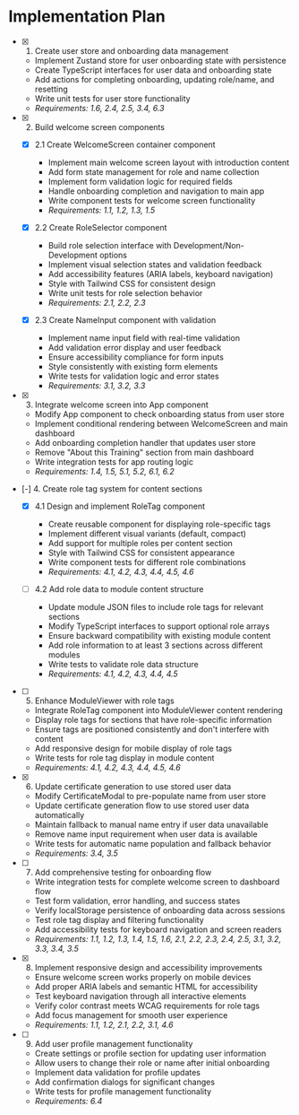 # Implementation Plan

- [x] 1. Create user store and onboarding data management
  - Implement Zustand store for user onboarding state with persistence
  - Create TypeScript interfaces for user data and onboarding state
  - Add actions for completing onboarding, updating role/name, and resetting
  - Write unit tests for user store functionality
  - _Requirements: 1.6, 2.4, 2.5, 3.4, 6.3_

- [x] 2. Build welcome screen components
  - [x] 2.1 Create WelcomeScreen container component
    - Implement main welcome screen layout with introduction content
    - Add form state management for role and name collection
    - Implement form validation logic for required fields
    - Handle onboarding completion and navigation to main app
    - Write component tests for welcome screen functionality
    - _Requirements: 1.1, 1.2, 1.3, 1.5_

  - [x] 2.2 Create RoleSelector component
    - Build role selection interface with Development/Non-Development options
    - Implement visual selection states and validation feedback
    - Add accessibility features (ARIA labels, keyboard navigation)
    - Style with Tailwind CSS for consistent design
    - Write unit tests for role selection behavior
    - _Requirements: 2.1, 2.2, 2.3_

  - [x] 2.3 Create NameInput component with validation
    - Implement name input field with real-time validation
    - Add validation error display and user feedback
    - Ensure accessibility compliance for form inputs
    - Style consistently with existing form elements
    - Write tests for validation logic and error states
    - _Requirements: 3.1, 3.2, 3.3_

- [x] 3. Integrate welcome screen into App component
  - Modify App component to check onboarding status from user store
  - Implement conditional rendering between WelcomeScreen and main dashboard
  - Add onboarding completion handler that updates user store
  - Remove "About this Training" section from main dashboard
  - Write integration tests for app routing logic
  - _Requirements: 1.4, 1.5, 5.1, 5.2, 6.1, 6.2_

- [-] 4. Create role tag system for content sections
  - [x] 4.1 Design and implement RoleTag component
    - Create reusable component for displaying role-specific tags
    - Implement different visual variants (default, compact)
    - Add support for multiple roles per content section
    - Style with Tailwind CSS for consistent appearance
    - Write component tests for different role combinations
    - _Requirements: 4.1, 4.2, 4.3, 4.4, 4.5, 4.6_

  - [ ] 4.2 Add role data to module content structure
    - Update module JSON files to include role tags for relevant sections
    - Modify TypeScript interfaces to support optional role arrays
    - Ensure backward compatibility with existing module content
    - Add role information to at least 3 sections across different modules
    - Write tests to validate role data structure
    - _Requirements: 4.1, 4.2, 4.3, 4.4, 4.5_

- [ ] 5. Enhance ModuleViewer with role tags
  - Integrate RoleTag component into ModuleViewer content rendering
  - Display role tags for sections that have role-specific information
  - Ensure tags are positioned consistently and don't interfere with content
  - Add responsive design for mobile display of role tags
  - Write tests for role tag display in module content
  - _Requirements: 4.1, 4.2, 4.3, 4.4, 4.5, 4.6_

- [x] 6. Update certificate generation to use stored user data
  - Modify CertificateModal to pre-populate name from user store
  - Update certificate generation flow to use stored user data automatically
  - Maintain fallback to manual name entry if user data unavailable
  - Remove name input requirement when user data is available
  - Write tests for automatic name population and fallback behavior
  - _Requirements: 3.4, 3.5_

- [ ] 7. Add comprehensive testing for onboarding flow
  - Write integration tests for complete welcome screen to dashboard flow
  - Test form validation, error handling, and success states
  - Verify localStorage persistence of onboarding data across sessions
  - Test role tag display and filtering functionality
  - Add accessibility tests for keyboard navigation and screen readers
  - _Requirements: 1.1, 1.2, 1.3, 1.4, 1.5, 1.6, 2.1, 2.2, 2.3, 2.4, 2.5, 3.1, 3.2, 3.3, 3.4, 3.5_

- [x] 8. Implement responsive design and accessibility improvements
  - Ensure welcome screen works properly on mobile devices
  - Add proper ARIA labels and semantic HTML for accessibility
  - Test keyboard navigation through all interactive elements
  - Verify color contrast meets WCAG requirements for role tags
  - Add focus management for smooth user experience
  - _Requirements: 1.1, 1.2, 2.1, 2.2, 3.1, 4.6_

- [ ] 9. Add user profile management functionality
  - Create settings or profile section for updating user information
  - Allow users to change their role or name after initial onboarding
  - Implement data validation for profile updates
  - Add confirmation dialogs for significant changes
  - Write tests for profile management functionality
  - _Requirements: 6.4_